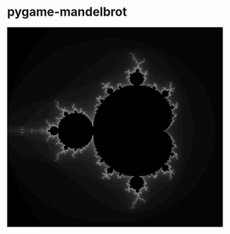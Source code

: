 # pygame-mandelbrot
![alt text](https://github.com/hkkhkhkhk/pygame-mandelbrot/blob/main/mandelbrot.png?raw=true)
